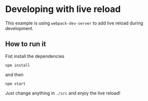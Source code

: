 # Developing with live reload

This example is using ```webpack-dev-server``` to add live reload during development.

## How to run it

Fist install the dependencies

```
npm install
```

and then

```
npm start
```

Just change anything in ```./src``` and enjoy the live reload!
